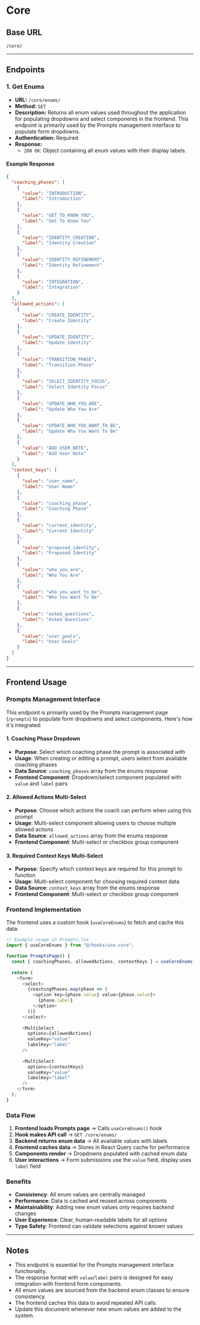 # Core

## Base URL

`/core/`

---

## Endpoints

### 1. Get Enums

- **URL:** `/core/enums/`
- **Method:** `GET`
- **Description:** Returns all enum values used throughout the application for populating dropdowns and select components in the frontend. This endpoint is primarily used by the Prompts management interface to populate form dropdowns.
- **Authentication:** Required
- **Response:**
  - `200 OK`: Object containing all enum values with their display labels.

#### Example Response

```json
{
  "coaching_phases": [
    {
      "value": "INTRODUCTION",
      "label": "Introduction"
    },
    {
      "value": "GET_TO_KNOW_YOU",
      "label": "Get To Know You"
    },
    {
      "value": "IDENTITY_CREATION",
      "label": "Identity Creation"
    },
    {
      "value": "IDENTITY_REFINEMENT",
      "label": "Identity Refinement"
    },
    {
      "value": "INTEGRATION",
      "label": "Integration"
    }
  ],
  "allowed_actions": [
    {
      "value": "CREATE_IDENTITY",
      "label": "Create Identity"
    },
    {
      "value": "UPDATE_IDENTITY",
      "label": "Update Identity"
    },
    {
      "value": "TRANSITION_PHASE",
      "label": "Transition Phase"
    },
    {
      "value": "SELECT_IDENTITY_FOCUS",
      "label": "Select Identity Focus"
    },
    {
      "value": "UPDATE_WHO_YOU_ARE",
      "label": "Update Who You Are"
    },
    {
      "value": "UPDATE_WHO_YOU_WANT_TO_BE",
      "label": "Update Who You Want To Be"
    },
    {
      "value": "ADD_USER_NOTE",
      "label": "Add User Note"
    }
  ],
  "context_keys": [
    {
      "value": "user_name",
      "label": "User Name"
    },
    {
      "value": "coaching_phase",
      "label": "Coaching Phase"
    },
    {
      "value": "current_identity",
      "label": "Current Identity"
    },
    {
      "value": "proposed_identity",
      "label": "Proposed Identity"
    },
    {
      "value": "who_you_are",
      "label": "Who You Are"
    },
    {
      "value": "who_you_want_to_be",
      "label": "Who You Want To Be"
    },
    {
      "value": "asked_questions",
      "label": "Asked Questions"
    },
    {
      "value": "user_goals",
      "label": "User Goals"
    }
  ]
}
```

---

## Frontend Usage

### Prompts Management Interface

This endpoint is primarily used by the Prompts management page (`/prompts`) to populate form dropdowns and select components. Here's how it's integrated:

#### 1. **Coaching Phase Dropdown**
- **Purpose**: Select which coaching phase the prompt is associated with
- **Usage**: When creating or editing a prompt, users select from available coaching phases
- **Data Source**: `coaching_phases` array from the enums response
- **Frontend Component**: Dropdown/select component populated with `value` and `label` pairs

#### 2. **Allowed Actions Multi-Select**
- **Purpose**: Choose which actions the coach can perform when using this prompt
- **Usage**: Multi-select component allowing users to choose multiple allowed actions
- **Data Source**: `allowed_actions` array from the enums response
- **Frontend Component**: Multi-select or checkbox group component

#### 3. **Required Context Keys Multi-Select**
- **Purpose**: Specify which context keys are required for this prompt to function
- **Usage**: Multi-select component for choosing required context data
- **Data Source**: `context_keys` array from the enums response
- **Frontend Component**: Multi-select or checkbox group component

### Frontend Implementation

The frontend uses a custom hook (`useCoreEnums`) to fetch and cache this data:

```typescript
// Example usage in Prompts.tsx
import { useCoreEnums } from "@/hooks/use-core";

function PromptsPage() {
  const { coachingPhases, allowedActions, contextKeys } = useCoreEnums();
  
  return (
    <form>
      <select>
        {coachingPhases.map(phase => (
          <option key={phase.value} value={phase.value}>
            {phase.label}
          </option>
        ))}
      </select>
      
      <MultiSelect
        options={allowedActions}
        valueKey="value"
        labelKey="label"
      />
      
      <MultiSelect
        options={contextKeys}
        valueKey="value"
        labelKey="label"
      />
    </form>
  );
}
```

### Data Flow

1. **Frontend loads Prompts page** → Calls `useCoreEnums()` hook
2. **Hook makes API call** → `GET /core/enums/`
3. **Backend returns enum data** → All available values with labels
4. **Frontend caches data** → Stores in React Query cache for performance
5. **Components render** → Dropdowns populated with cached enum data
6. **User interactions** → Form submissions use the `value` field, display uses `label` field

### Benefits

- **Consistency**: All enum values are centrally managed
- **Performance**: Data is cached and reused across components
- **Maintainability**: Adding new enum values only requires backend changes
- **User Experience**: Clear, human-readable labels for all options
- **Type Safety**: Frontend can validate selections against known values

---

## Notes

- This endpoint is essential for the Prompts management interface functionality.
- The response format with `value`/`label` pairs is designed for easy integration with frontend form components.
- All enum values are sourced from the backend enum classes to ensure consistency.
- The frontend caches this data to avoid repeated API calls.
- Update this document whenever new enum values are added to the system.
